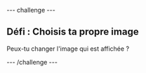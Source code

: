 \--- challenge \---

## Défi : Choisis ta propre image

Peux-tu changer l'image qui est affichée ?

\--- /challenge \---